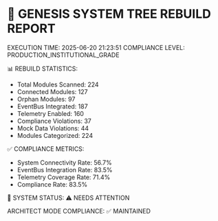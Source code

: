 
🔧 GENESIS SYSTEM TREE REBUILD REPORT
====================================

EXECUTION TIME: 2025-06-20 21:23:51
COMPLIANCE LEVEL: PRODUCTION_INSTITUTIONAL_GRADE

📊 REBUILD STATISTICS:
- Total Modules Scanned: 224
- Connected Modules: 127
- Orphan Modules: 97
- EventBus Integrated: 187
- Telemetry Enabled: 160
- Compliance Violations: 37
- Mock Data Violations: 44
- Modules Categorized: 224

✅ COMPLIANCE METRICS:
- System Connectivity Rate: 56.7%
- EventBus Integration Rate: 83.5%
- Telemetry Coverage Rate: 71.4%
- Compliance Rate: 83.5%

🔗 SYSTEM STATUS: ⚠️ NEEDS ATTENTION

ARCHITECT MODE COMPLIANCE: ✅ MAINTAINED
